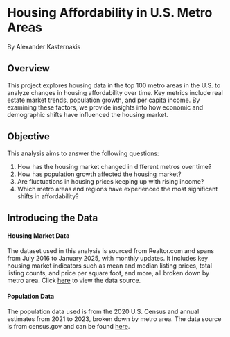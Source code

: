 # Housing Affordability in U.S. Metro Areas

By Alexander Kasternakis

## Overview

This project explores housing data in the top 100 metro areas in the U.S. to analyze changes in housing affordability over time. Key metrics include real estate market trends, population growth, and per capita income. By examining these factors, we provide insights into how economic and demographic shifts have influenced the housing market.

## Objective

This analysis aims to answer the following questions:

1. How has the housing market changed in different metros over time?
2. How has population growth affected the housing market?
3. Are fluctuations in housing prices keeping up with rising income?
4. Which metro areas and regions have experienced the most significant shifts in affordability?

## Introducing the Data

#### Housing Market Data

The dataset used in this analysis is sourced from Realtor.com and spans from July 2016 to January 2025, with monthly updates. It includes key housing market indicators such as mean and median listing prices, total listing counts, and price per square foot, and more, all broken down by metro area. Click [here](https://www.realtor.com/research/data/) to view the data source.

#### Population Data

The population data used is from the 2020 U.S. Census and annual estimates from 2021 to 2023, broken down by metro area. The data source is from census.gov and can be found [here](https://www.census.gov/data/tables/time-series/demo/popest/2020s-total-metro-and-micro-statistical-areas.html).
